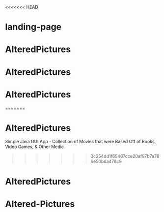 <<<<<<< HEAD
# landing-page
# AlteredPictures
# AlteredPictures
# AlteredPictures
=======
# AlteredPictures
Simple Java GUI App - Collection of Movies that were Based Off of Books, Video Games, & Other Media
>>>>>>> 3c254dd1f65467cce20af97b7a786e50bda478c9
# AlteredPictures
# Altered-Pictures
